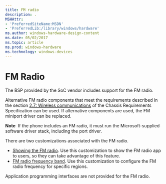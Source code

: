 ```yaml
---
title: FM radio
description: .
MSHAttr:
- 'PreferredSiteName:MSDN'
- 'PreferredLib:/library/windows/hardware'
ms.author: windows-hardware-design-content
ms.date: 05/02/2017
ms.topic: article
ms.prod: windows-hardware
ms.technology: windows-devices
---
```


# FM Radio

The BSP provided by the SoC vendor includes support for the FM radio.

Alternative FM radio components that meet the requirements described in the section <a href="https://msdn.microsoft.com/en-us/library/windows/hardware/dn756593">2.7: Wireless communications</a> of the Chassis Requirements Specification can be used. If alternative components are used, the FM miniport driver can be replaced.

**Note**  If the phone includes an FM radio, it must run the Microsoft-supplied software driver stack, including the port driver.

There are two customizations associated with the FM radio.
* <a href = "https://msdn.microsoft.com/en-us/windows/hardware/commercialize/customize/mobile/mcsf/showing-the-fm-radio">Showing the FM radio</a>. Use this customization to show the FM radio app to users, so they can take advantage of this feature.
* <a href="https://msdn.microsoft.com/en-us/windows/hardware/commercialize/customize/mobile/mcsf/fm-radio-frequency-band">FM radio frequency band</a>. Use this customization to configure the FM radio frequency for specific regions.

Application programming interfaces are not provided for the FM radio.
